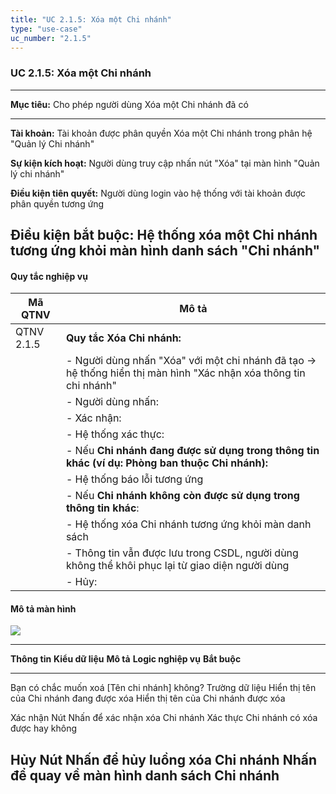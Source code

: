 ```yaml
---
title: "UC 2.1.5: Xóa một Chi nhánh"
type: "use-case"
uc_number: "2.1.5"
---
```


### UC 2.1.5: Xóa một Chi nhánh

  -----------------------------------------------------------------------------------------------------------
  **Mục tiêu:**               Cho phép người dùng Xóa một Chi nhánh đã có
  --------------------------- -------------------------------------------------------------------------------
  **Tài khoản:**              Tài khoản được phân quyền Xóa một Chi nhánh trong phân hệ "Quản lý Chi nhánh"

  **Sự kiện kích hoạt:**      Người dùng truy cập nhấn nút "Xóa" tại màn hình "Quản lý chi nhánh"

  **Điều kiện tiên quyết:**   Người dùng login vào hệ thống với tài khoản được phân quyền tương ứng

  **Điều kiện bắt buộc:**     Hệ thống xóa một Chi nhánh tương ứng khỏi màn hình danh sách "Chi nhánh"
  -----------------------------------------------------------------------------------------------------------

#### Quy tắc nghiệp vụ

| **Mã QTNV** | **Mô tả** |
| --- | --- |
| QTNV 2.1.5 | **Quy tắc Xóa Chi nhánh:** |
|  | - Người dùng nhấn "Xóa" với một chi nhánh đã tạo → hệ thống hiển thị màn hình "Xác nhận xóa thông tin chi nhánh" |
|  | - Người dùng nhấn: |
|  | - Xác nhận: |
|  | - Hệ thống xác thực: |
|  | - Nếu **Chi nhánh đang được sử dụng trong thông tin khác (ví dụ: Phòng ban thuộc Chi nhánh):** |
|  | - Hệ thống báo lỗi tương ứng |
|  | - Nếu **Chi nhánh không còn được sử dụng trong thông tin khác**: |
|  | - Hệ thống xóa Chi nhánh tương ứng khỏi màn danh sách |
|  | - Thông tin vẫn được lưu trong CSDL, người dùng không thể khôi phục lại từ giao diện người dùng |
|  | - Hủy: |

#### Mô tả màn hình

![](media/image63.png)

  ---------------------------------------------------------------------------------------------------------------------------------------------------------------------------
  **Thông tin**                                   **Kiểu dữ liệu**   **Mô tả**                                  **Logic nghiệp vụ**                            **Bắt buộc**
  ----------------------------------------------- ------------------ ------------------------------------------ ---------------------------------------------- --------------
  Bạn có chắc muốn xoá \[Tên chi nhánh\] không?   Trường dữ liệu     Hiển thị tên của Chi nhánh đang được xóa   Hiển thị tên của Chi nhánh được xóa            

  Xác nhận                                        Nút                Nhấn để xác nhận xóa Chi nhánh             Xác thực Chi nhánh có xóa được hay không       

  Hủy                                             Nút                Nhấn để hủy luồng xóa Chi nhánh            Nhấn để quay về màn hình danh sách Chi nhánh   
  ---------------------------------------------------------------------------------------------------------------------------------------------------------------------------
